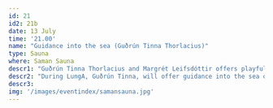 ```yaml
---
id: 21
id2: 21b
date: 13 July
time: '21.00'
name: "Guidance into the sea (Guðrún Tinna Thorlacius)"
type: Sauna
where: Saman Sauna
descr1: "Guðrún Tinna Thorlacius and Margrét Leifsdóttir offers playful sea swimming experiences for grownups under the name 'Happier you'. They guide and support participants to play with the boundaries of their comfort zone by relaxing into the uncomfortable. The main focus is to experience wellbeing, gentleness and happiness around good people."
descr2: "During LungA, Guðrún Tinna, will offer guidance into the sea on Monday, Thursday and Friday."
descr3: 
img: '/images/eventindex/samansauna.jpg'
---
```

